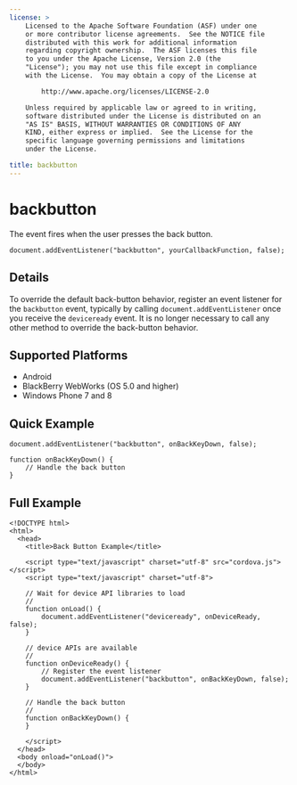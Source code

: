 ```yaml
---
license: >
    Licensed to the Apache Software Foundation (ASF) under one
    or more contributor license agreements.  See the NOTICE file
    distributed with this work for additional information
    regarding copyright ownership.  The ASF licenses this file
    to you under the Apache License, Version 2.0 (the
    "License"); you may not use this file except in compliance
    with the License.  You may obtain a copy of the License at

        http://www.apache.org/licenses/LICENSE-2.0

    Unless required by applicable law or agreed to in writing,
    software distributed under the License is distributed on an
    "AS IS" BASIS, WITHOUT WARRANTIES OR CONDITIONS OF ANY
    KIND, either express or implied.  See the License for the
    specific language governing permissions and limitations
    under the License.

title: backbutton
---
```


# backbutton

The event fires when the user presses the back button.

    document.addEventListener("backbutton", yourCallbackFunction, false);

## Details

To override the default back-button behavior, register an event
listener for the `backbutton` event, typically by calling
`document.addEventListener` once you receive the `deviceready` event.
It is no longer necessary to call any other method to override the
back-button behavior.

## Supported Platforms

- Android
- BlackBerry WebWorks (OS 5.0 and higher)
- Windows Phone 7 and 8

## Quick Example

    document.addEventListener("backbutton", onBackKeyDown, false);

    function onBackKeyDown() {
        // Handle the back button
    }

## Full Example

    <!DOCTYPE html>
    <html>
      <head>
        <title>Back Button Example</title>

        <script type="text/javascript" charset="utf-8" src="cordova.js"></script>
        <script type="text/javascript" charset="utf-8">

        // Wait for device API libraries to load
        //
        function onLoad() {
            document.addEventListener("deviceready", onDeviceReady, false);
        }

        // device APIs are available
        //
        function onDeviceReady() {
            // Register the event listener
            document.addEventListener("backbutton", onBackKeyDown, false);
        }

        // Handle the back button
        //
        function onBackKeyDown() {
        }

        </script>
      </head>
      <body onload="onLoad()">
      </body>
    </html>
